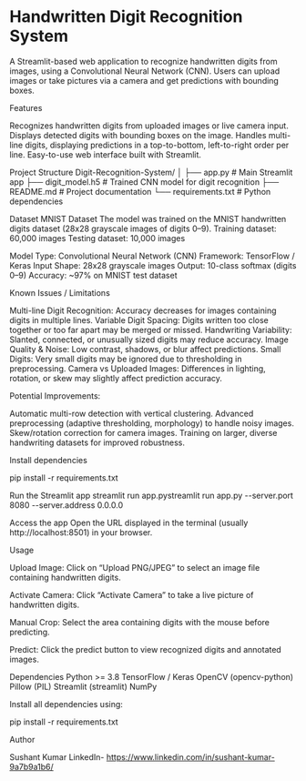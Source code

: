 # Handwritten Digit Recognition System

A Streamlit-based web application to recognize handwritten digits from images, using a Convolutional Neural Network (CNN). Users can upload images or take pictures via a camera and get predictions with bounding boxes.

Features

Recognizes handwritten digits from uploaded images or live camera input.
Displays detected digits with bounding boxes on the image.
Handles multi-line digits, displaying predictions in a top-to-bottom, left-to-right order per line.
Easy-to-use web interface built with Streamlit.

Project Structure
Digit-Recognition-System/
│
├── app.py                 # Main Streamlit app
├── digit_model.h5         # Trained CNN model for digit recognition
├── README.md              # Project documentation
└── requirements.txt       # Python dependencies

Dataset
MNIST Dataset
The model was trained on the MNIST handwritten digits dataset (28x28 grayscale images of digits 0–9).
Training dataset: 60,000 images
Testing dataset: 10,000 images

Model
Type: Convolutional Neural Network (CNN)
Framework: TensorFlow / Keras
Input Shape: 28x28 grayscale images
Output: 10-class softmax (digits 0–9)
Accuracy: ~97% on MNIST test dataset

Known Issues / Limitations

Multi-line Digit Recognition: Accuracy decreases for images containing digits in multiple lines.
Variable Digit Spacing: Digits written too close together or too far apart may be merged or missed.
Handwriting Variability: Slanted, connected, or unusually sized digits may reduce accuracy.
Image Quality & Noise: Low contrast, shadows, or blur affect predictions.
Small Digits: Very small digits may be ignored due to thresholding in preprocessing.
Camera vs Uploaded Images: Differences in lighting, rotation, or skew may slightly affect prediction accuracy.

Potential Improvements:

Automatic multi-row detection with vertical clustering.
Advanced preprocessing (adaptive thresholding, morphology) to handle noisy images.
Skew/rotation correction for camera images.
Training on larger, diverse handwriting datasets for improved robustness.

Install dependencies

pip install -r requirements.txt

Run the Streamlit app
streamlit run app.pystreamlit run app.py --server.port 8080 --server.address 0.0.0.0

Access the app
Open the URL displayed in the terminal (usually http://localhost:8501) in your browser.

Usage

Upload Image: Click on “Upload PNG/JPEG” to select an image file containing handwritten digits.

Activate Camera: Click “Activate Camera” to take a live picture of handwritten digits.

Manual Crop: Select the area containing digits with the mouse before predicting.

Predict: Click the predict button to view recognized digits and annotated images.


Dependencies
Python >= 3.8
TensorFlow / Keras
OpenCV (opencv-python)
Pillow (PIL)
Streamlit (streamlit)
NumPy

Install all dependencies using:

pip install -r requirements.txt

Author

Sushant Kumar
LinkedIn- https://www.linkedin.com/in/sushant-kumar-9a7b9a1b6/
